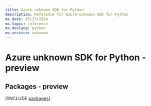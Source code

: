 ```yaml
---
title: Azure unknown SDK for Python
description: Reference for Azure unknown SDK for Python
ms.date: 07/23/2024
ms.topic: reference
ms.devlang: python
ms.service: unknown
---
```

# Azure unknown SDK for Python - preview
## Packages - preview
[!INCLUDE [packages](unknown-index.md)]